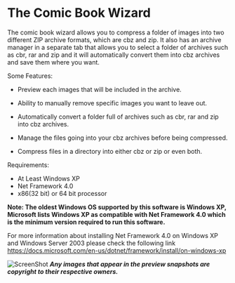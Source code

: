 The Comic Book Wizard
=====================
The comic book wizard allows you to compress a folder of images into two different ZIP archive formats, which are cbz and zip. It also has an archive manager in a separate tab that allows you to select a folder of archives such as cbr, rar and zip and it will automatically convert them into cbz archives and save them where you want. 

Some Features:
- Preview each images that will be included in the archive.

- Ability to manually remove specific images you want to leave out.

- Automatically convert a folder full of archives such as cbr, rar and zip into cbz archives.

- Manage the files going into your cbz archives before being compressed.

- Compress files in a directory into either cbz or zip or even both.


Requirements:
* At Least Windows XP
* Net Framework 4.0
* x86(32 bit) or 64 bit processor

<strong>Note: The oldest Windows OS supported by this software is Windows XP, Microsoft lists Windows XP as compatible with Net Framework 4.0 which is the minimum version required to run this software.</strong>

For more information about installing Net Framework 4.0 on Windows XP and Windows Server 2003 please check the following link https://docs.microsoft.com/en-us/dotnet/framework/install/on-windows-xp

![ScreenShot](https://github.com/mrtambour/the-comic-book-wizard/blob/develop/comic_wizard_preview.png)
_<strong>Any images that appear in the preview snapshots are copyright to their respective owners.</strong>_
